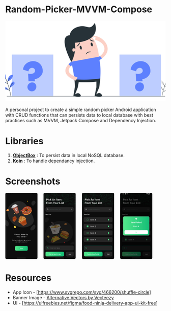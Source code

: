 # Random-Picker-MVVM-Compose
<p>
  <img src="assets/random_picker_banner_image.jpg">
</p>
A personal project to create a simple random picker Android application with CRUD functions that can persists data to local database with best practices such as MVVM, Jetpack Compose and Dependency Injection.

# Libraries
1. <a href="https://github.com/objectbox/objectbox-java"><strong>ObjectBox</strong></a> : To persist data in local NoSQL database.
2. <a href="https://github.com/InsertKoinIO/koin"><strong>Koin</strong></a> : To handle dependancy injection.

# Screenshots
<p>
  <img src="assets/screenshot_2.png" width="20%" height="20%"> 
  &nbsp; &nbsp;
  <img src="assets/screenshot_3.png" width="20%" height="20%"> 
  &nbsp; &nbsp;
  <img src="assets/screenshot_5.png" width="20%" height="20%"> 
  &nbsp; &nbsp;
  <img src="assets/screenshot_6.png" width="20%" height="20%"> 
  &nbsp; &nbsp;
</p>

# Resources
- App Icon - [https://www.svgrepo.com/svg/466200/shuffle-circle]
- Banner Image - <a href="https://es.vecteezy.com/vectores-gratis/alternativas">Alternative Vectors by Vecteezy</a>
- UI - [https://uifreebies.net/figma/food-ninja-delivery-app-ui-kit-free]

